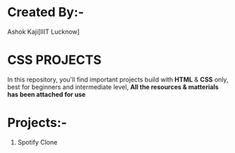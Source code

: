 # Created By:- 
Ashok Kaji[IIIT Lucknow]

# CSS PROJECTS
In this repository, you'll find important projects build with **HTML** & **CSS** only, best for beginners and intermediate level, 
**All the resources & matterials has been attached for use**

# Projects:- 
1. Spotify Clone
